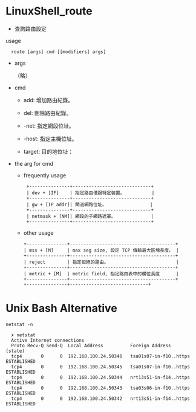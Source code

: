 # LinuxShell_route


* 查詢路由設定

usage

      route [args] cmd [[modifiers] args]
      
 * args
 
    （略）
 

* cmd

    * add: 增加路由紀錄。
    
    * del: 刪除路由紀錄。
    
    * -net: 指定網段位址。
    
    * -host: 指定主機位址。
    
    * target: 目的地位址：
      

* the arg for cmd

   * frequently usage

          +---------------+-----------------------------+
          | dev + [IF]    | 指定路由僅跟特定裝置。          |
          +---------------+-----------------------------+
          | gw + [IP addr]| 閘道網路位址。                |
          +---------------+-----------------------------+
          | netmask + [NM]| 網段的子網路遮罩。             |
          +---------------+-----------------------------+

    * other usage
    
          +---------------+---------------------------------------+
          | mss + [M]     | max seg size, 設定 TCP 傳輸最大區塊長度。 |
          +---------------+---------------------------------------+
          | reject        | 指定拒絕的路由。                         |
          +---------------+---------------------------------------+
          | metric + [M]  | metric field, 指定路由表中的欄位長度      |
          +---------------+---------------------------------------+
          +---------------+-----------------------------+

# Unix Bash Alternative

    netstat -n

      ✗ netstat
      Active Internet connections
      Proto Recv-Q Send-Q  Local Address          Foreign Address        (state)    
      tcp4       0      0  192.168.100.24.50346   tsa01s07-in-f10..https ESTABLISHED
      tcp4       0      0  192.168.100.24.50345   tsa01s07-in-f10..https ESTABLISHED
      tcp4       0      0  192.168.100.24.50344   nrt13s51-in-f14..https ESTABLISHED
      tcp4       0      0  192.168.100.24.50343   tsa03s06-in-f10..https ESTABLISHED
      tcp4       0      0  192.168.100.24.50342   nrt13s51-in-f14..https ESTABLISHED
